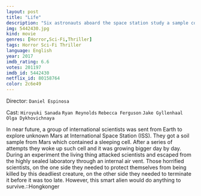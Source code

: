 ```yaml
---
layout: post
title: "Life"
description: "Six astronauts aboard the space station study a sample collected from Mars that could provide evidence for extraterrestrial life on the Red Planet. The crew determines that the sample contains a large, single-celled organism - the first example of life beyond Earth. But..things aren't always what they seem. As the crew begins to conduct research, and their methods end up having unintended consequences, the life form proves more intelligent than anyone ever expected..."
img: 5442430.jpg
kind: movie
genres: [Horror,Sci-Fi,Thriller]
tags: Horror Sci-Fi Thriller 
language: English
year: 2017
imdb_rating: 6.6
votes: 201197
imdb_id: 5442430
netflix_id: 80158764
color: 2c6e49
---
```

Director: `Daniel Espinosa`  

Cast: `Hiroyuki Sanada` `Ryan Reynolds` `Rebecca Ferguson` `Jake Gyllenhaal` `Olga Dykhovichnaya` 

In near future, a group of international scientists was sent from Earth to explore unknown Mars at International Space Station (ISS). They got a soil sample from Mars which contained a sleeping cell. After a series of attempts they woke up such cell and it was growing bigger day by day. During an experiment the living thing attacked scientists and escaped from the highly sealed laboratory through an internal air vent. Those horrified scientists, on the one side they needed to protect themselves from being killed by this deadliest creature, on the other side they needed to terminate it before it was too late. However, this smart alien would do anything to survive.::Hongkonger